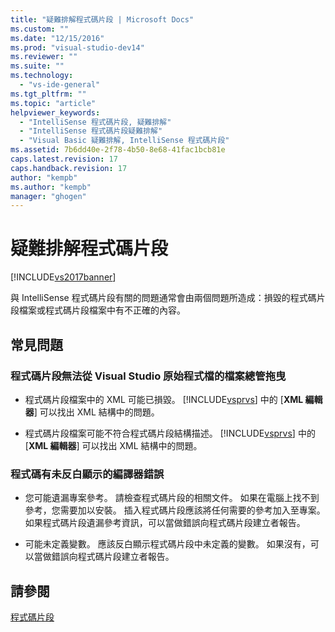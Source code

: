 ```yaml
---
title: "疑難排解程式碼片段 | Microsoft Docs"
ms.custom: ""
ms.date: "12/15/2016"
ms.prod: "visual-studio-dev14"
ms.reviewer: ""
ms.suite: ""
ms.technology: 
  - "vs-ide-general"
ms.tgt_pltfrm: ""
ms.topic: "article"
helpviewer_keywords: 
  - "IntelliSense 程式碼片段, 疑難排解"
  - "IntelliSense 程式碼片段疑難排解"
  - "Visual Basic 疑難排解, IntelliSense 程式碼片段"
ms.assetid: 7b6dd40e-2f78-4b50-8e68-41fac1bcb81e
caps.latest.revision: 17
caps.handback.revision: 17
author: "kempb"
ms.author: "kempb"
manager: "ghogen"
---
```

# 疑難排解程式碼片段
[!INCLUDE[vs2017banner](../code-quality/includes/vs2017banner.md)]

與 IntelliSense 程式碼片段有關的問題通常會由兩個問題所造成：損毀的程式碼片段檔案或程式碼片段檔案中有不正確的內容。  
  
## 常見問題  
  
### 程式碼片段無法從 Visual Studio 原始程式檔的檔案總管拖曳  
  
-   程式碼片段檔案中的 XML 可能已損毀。  [!INCLUDE[vsprvs](../code-quality/includes/vsprvs_md.md)] 中的 \[**XML 編輯器**\] 可以找出 XML 結構中的問題。  
  
-   程式碼片段檔案可能不符合程式碼片段結構描述。  [!INCLUDE[vsprvs](../code-quality/includes/vsprvs_md.md)] 中的 \[**XML 編輯器**\] 可以找出 XML 結構中的問題。  
  
### 程式碼有未反白顯示的編譯器錯誤  
  
-   您可能遺漏專案參考。  請檢查程式碼片段的相關文件。  如果在電腦上找不到參考，您需要加以安裝。  插入程式碼片段應該將任何需要的參考加入至專案。  如果程式碼片段遺漏參考資訊，可以當做錯誤向程式碼片段建立者報告。  
  
-   可能未定義變數。  應該反白顯示程式碼片段中未定義的變數。  如果沒有，可以當做錯誤向程式碼片段建立者報告。  
  
## 請參閱  
 [程式碼片段](../ide/code-snippets.md)